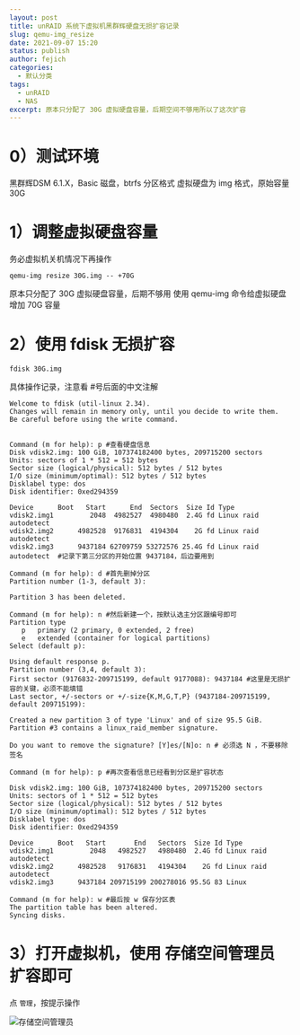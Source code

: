 ```yaml
---
layout: post
title: unRAID 系统下虚拟机黑群辉硬盘无损扩容记录
slug: qemu-img_resize
date: 2021-09-07 15:20
status: publish
author: fejich
categories: 
  - 默认分类
tags: 
  - unRAID
  - NAS
excerpt: 原本只分配了 30G 虚拟硬盘容量，后期空间不够用所以了这次扩容
---
```


# 0）测试环境
黑群辉DSM 6.1.X，Basic 磁盘，btrfs 分区格式
虚拟硬盘为 img 格式，原始容量 30G

# 1）调整虚拟硬盘容量
务必虚拟机关机情况下再操作

`qemu-img resize 30G.img -- +70G`

原本只分配了 30G 虚拟硬盘容量，后期不够用
使用 qemu-img 命令给虚拟硬盘增加 70G 容量

# 2）使用 fdisk 无损扩容

`fdisk 30G.img`

具体操作记录，注意看 #号后面的中文注解
```shell
Welcome to fdisk (util-linux 2.34).
Changes will remain in memory only, until you decide to write them.
Be careful before using the write command.


Command (m for help): p #查看硬盘信息
Disk vdisk2.img: 100 GiB, 107374182400 bytes, 209715200 sectors
Units: sectors of 1 * 512 = 512 bytes
Sector size (logical/physical): 512 bytes / 512 bytes
I/O size (minimum/optimal): 512 bytes / 512 bytes
Disklabel type: dos
Disk identifier: 0xed294359

Device      Boot   Start      End  Sectors  Size Id Type
vdisk2.img1         2048  4982527  4980480  2.4G fd Linux raid autodetect
vdisk2.img2      4982528  9176831  4194304    2G fd Linux raid autodetect
vdisk2.img3      9437184 62709759 53272576 25.4G fd Linux raid autodetect  #记录下第三分区的开始位置 9437184，后边要用到

Command (m for help): d #首先删掉分区
Partition number (1-3, default 3): 

Partition 3 has been deleted.

Command (m for help): n #然后新建一个，按默认选主分区跟编号即可
Partition type
   p   primary (2 primary, 0 extended, 2 free)
   e   extended (container for logical partitions)
Select (default p): 

Using default response p.
Partition number (3,4, default 3): 
First sector (9176832-209715199, default 9177088): 9437184 #这里是无损扩容的关键，必须不能填错
Last sector, +/-sectors or +/-size{K,M,G,T,P} (9437184-209715199, default 209715199): 

Created a new partition 3 of type 'Linux' and of size 95.5 GiB.
Partition #3 contains a linux_raid_member signature.

Do you want to remove the signature? [Y]es/[N]o: n # 必须选 N ，不要移除签名

Command (m for help): p #再次查看信息已经看到分区是扩容状态

Disk vdisk2.img: 100 GiB, 107374182400 bytes, 209715200 sectors
Units: sectors of 1 * 512 = 512 bytes
Sector size (logical/physical): 512 bytes / 512 bytes
I/O size (minimum/optimal): 512 bytes / 512 bytes
Disklabel type: dos
Disk identifier: 0xed294359

Device      Boot   Start       End   Sectors  Size Id Type
vdisk2.img1         2048   4982527   4980480  2.4G fd Linux raid autodetect
vdisk2.img2      4982528   9176831   4194304    2G fd Linux raid autodetect
vdisk2.img3      9437184 209715199 200278016 95.5G 83 Linux

Command (m for help): w #最后按 w 保存分区表
The partition table has been altered.
Syncing disks.
```

# 3）打开虚拟机，使用 存储空间管理员 扩容即可
点 `管理`，按提示操作

![存储空间管理员](https://raw.githubusercontent.com/fejich/fejich.github.io/source/src/images/%E5%AD%98%E5%82%A8%E7%A9%BA%E9%97%B4%E7%AE%A1%E7%90%86%E5%91%98.png)